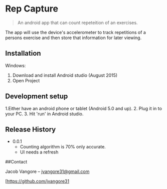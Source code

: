 # Rep Capture
> An android app that can count repeteition of an exercises.

The app will use the device's accelerometer to track repetitions of a persons exercise and then store that information
for later viewing. 

## Installation

Windows:

1. Download and install Android studio (August 2015)
2. Open Project

## Development setup

1.Either have an android phone or tablet (Android 5.0 and up).
2. Plug it in to your PC. 
3. Hit 'run' in Android studio.


## Release History

* 0.0.1
    * Counting algorithm is 70% only accurate.
	* UI needs a refresh

##Contact

Jacob Vangore – jvangore31@gmail.com

[https://github.com/jvangore31


